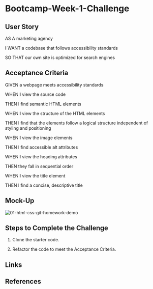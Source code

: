 # Bootcamp-Week-1-Challenge

## User Story

AS A marketing agency

I WANT a codebase that follows accessibility standards

SO THAT our own site is optimized for search engines

## Acceptance Criteria

GIVEN a webpage meets accessibility standards

WHEN I view the source code

THEN I find semantic HTML elements

WHEN I view the structure of the HTML elements

THEN I find that the elements follow a logical structure independent of styling and positioning

WHEN I view the image elements

THEN I find accessible alt attributes

WHEN I view the heading attributes

THEN they fall in sequential order

WHEN I view the title element

THEN I find a concise, descriptive title

## Mock-Up

![01-html-css-git-homework-demo](https://user-images.githubusercontent.com/114205917/196312924-e74166cf-70be-4940-9bca-329adb150ce0.png)

## Steps to Complete the Challenge

1. Clone the starter code.

2. Refactor the code to meet the Acceptance Criteria.

## Links



## References

